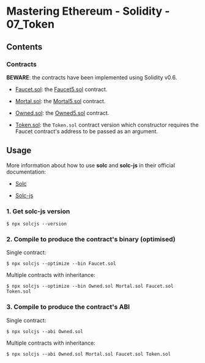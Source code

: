 # Mastering Ethereum - Solidity - 07_Token

## Contents

### Contracts

**BEWARE**: the contracts have been implemented using Solidity v0.6.

- [Faucet.sol](Faucet.sol): the [Faucet5.sol](./../06_Faucet/Faucet.sol) contract.

- [Mortal.sol](Mortal.sol): the [Mortal5.sol](./../06_Faucet/Mortal5.sol) contract.

- [Owned.sol](Owned.sol): the [Owned5.sol](./../06_Faucet/Owned5.sol) contract.

- [Token.sol](Token.sol): the `Token.sol` contract version which constructor requires the Faucet contract's address to be passed as an argument.

## Usage

More information about how to use **solc** and **solc-js** in their official documentation:

- [Solc](https://solidity.readthedocs.io/en/v0.6.10/using-the-compiler.html)

- [Solc-js](https://github.com/ethereum/solc-js#readme)

### 1. Get solc-js version

```shell
$ npx solcjs --version
```

### 2. Compile to produce the contract's binary (optimised)

Single contract:

```shell
$ npx solcjs --optimize --bin Faucet.sol
```

Multiple contracts with inheritance:

```shell
$ npx solcjs --optimize --bin Owned.sol Mortal.sol Faucet.sol Token.sol
```

### 3. Compile to produce the contract's ABI

Single contract:

```shell
$ npx solcjs --abi Owned.sol
```

Multiple contracts with inheritance:

```shell
$ npx solcjs --abi Owned.sol Mortal.sol Faucet.sol Token.sol
```
